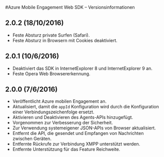 <properties
    pageTitle="Azure Mobile Engagement Web SDK Versionsinformationen | Microsoft Azure"
    description="Die neuesten Updates und Verfahren zur Web SDK für Azure Mobile Engagement"
    services="mobile-engagement"
    documentationCenter="mobile"
    authors="piyushjo"
    manager="erikre"
    editor="" />

<tags
    ms.service="mobile-engagement"
    ms.workload="mobile"
    ms.tgt_pltfrm="web"
    ms.devlang="js"
    ms.topic="article"
    ms.date="10/18/2016"
    ms.author="piyushjo" />


#<a name="azure-mobile-engagement-web-sdk-release-notes"></a>Azure Mobile Engagement Web SDK – Versionsinformationen

## <a name="202-10182016"></a>2.0.2 (18/10/2016)

-   Feste Absturz private Surfen (Safari).
-   Feste Absturz in Browsern mit Cookies deaktiviert.

## <a name="201-6102016"></a>2.0.1 (10/6/2016)

-   Deaktiviert das SDK in InternetExplorer 8 und InternetExplorer 9 an.
-   Feste Opera Web Browsererkennung.

## <a name="200-672016"></a>2.0.0 (7/6/2016)

-   Veröffentlicht Azure mobilen Engagement an.
-   Aktualisiert, damit die `appId` Konfiguration wird durch die Konfiguration einer Verbindungszeichenfolge ersetzt.
-   Aktivieren und Deaktivieren des Agents-APIs hinzugefügt.
-   Vorgenommen zur Verbesserung der Sicherheit.
-   Zur Verwendung systemeigener JSON-APIs von Browser aktualisiert.
-   Entfernt die API, die gesendet und Empfangen von Nachrichten zwischen Geräten.
-   Entfernte Rückrufe zur Verbindung XMPP unterstützt werden.
-   Entfernte Unterstützung für das Feature Reichweite.
